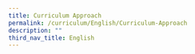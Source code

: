 ```yaml
---
title: Curriculum Approach
permalink: /curriculum/English/Curriculum-Approach
description: ""
third_nav_title: English
---
```

